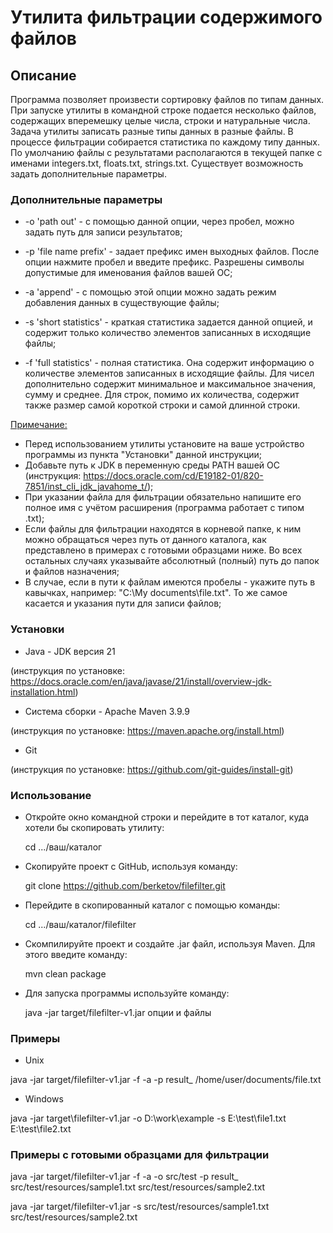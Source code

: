 # Утилита фильтрации содержимого файлов

## Описание
Программа позволяет произвести сортировку файлов по типам данных. При запуске утилиты в командной строке подается несколько файлов, содержащих вперемешку целые числа, строки и натуральные числа. Задача утилиты записать разные типы данных в разные файлы. В процессе фильтрации собирается статистика по каждому типу данных. По умолчанию файлы с результатами располагаются в текущей папке с именами integers.txt, floats.txt, strings.txt. Существует возможность задать дополнительные параметры.

### Дополнительные параметры
* -o 'path out' - с помощью данной опции, через пробел, можно задать путь для записи результатов;


* -p 'file name prefix' - задает префикс имен выходных файлов. После опции нажмите пробел и введите префикс. Разрешены символы допустимые для именования файлов вашей ОС;


* -a 'append' - с помощью этой опции можно задать режим добавления данных в существующие файлы;


* -s 'short statistics' - краткая статистика задается данной опцией, и содержит только количество элементов записанных в исходящие файлы;


* -f 'full statistics' - полная статистика. Она содержит информацию о количестве элементов записанных в исходящие файлы. Для чисел дополнительно содержит минимальное и максимальное значения, сумму и среднее. Для строк, помимо их количества, содержит также размер самой короткой строки и самой длинной строки.

<u>Примечание:</u>
- Перед использованием утилиты установите на ваше устройство программы из пункта "Установки" данной инструкции;
- Добавьте путь к JDK в переменную среды PATH вашей ОС (инструкция: https://docs.oracle.com/cd/E19182-01/820-7851/inst_cli_jdk_javahome_t/);
- При указании файла для фильтрации обязательно напишите его полное имя с учётом расширения (программа работает с типом .txt);
- Если файлы для фильтрации находятся в корневой папке, к ним можно обращаться через путь от данного каталога, как представлено в примерах с готовыми образцами ниже. Во всех остальных случаях указывайте абсолютный (полный) путь до папок и файлов назначения;
- В случае, если в пути к файлам имеются пробелы - укажите путь в кавычках, например: "C:\My documents\file.txt". То же самое касается и указания пути для записи файлов;

### Установки
- Java - JDK версия 21 

(инструкция по установке: https://docs.oracle.com/en/java/javase/21/install/overview-jdk-installation.html)
- Система сборки - Apache Maven 3.9.9

(инструкция по установке: https://maven.apache.org/install.html)
- Git

(инструкция по установке: https://github.com/git-guides/install-git)

### Использование
* Откройте окно командной строки и перейдите в тот каталог, куда хотели бы скопировать утилиту:

    cd .../ваш/каталог


* Скопируйте проект с GitHub, используя команду:

   git clone https://github.com/berketov/filefilter.git


* Перейдите в скопированный каталог с помощью команды:

   cd .../ваш/каталог/filefilter


* Скомпилируйте проект и создайте .jar файл, используя Maven. Для этого введите команду:

   mvn clean package


* Для запуска программы используйте команду:

   java -jar target/filefilter-v1.jar опции и файлы 

### Примеры
- Unix

java -jar target/filefilter-v1.jar -f -a -p result_ /home/user/documents/file.txt


- Windows

java -jar target\filefilter-v1.jar -o D:\work\example -s E:\test\file1.txt E:\test\file2.txt

### Примеры с готовыми образцами для фильтрации
java -jar target/filefilter-v1.jar -f -a -o src/test -p result_ src/test/resources/sample1.txt src/test/resources/sample2.txt


java -jar target/filefilter-v1.jar -s src/test/resources/sample1.txt src/test/resources/sample2.txt




